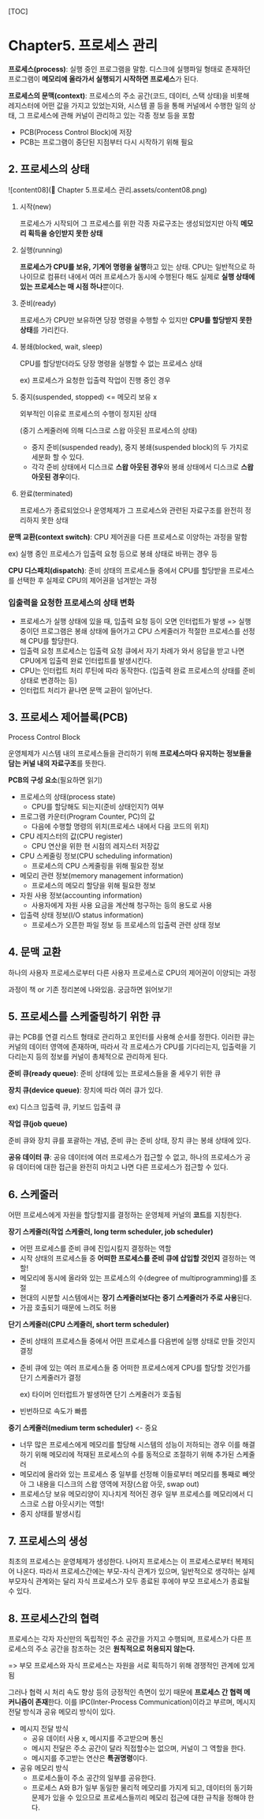 [TOC]

# Chapter5. 프로세스 관리

**프로세스(process)**: 실행 중인 프로그램을 말함. 디스크에 실행파일 형태로 존재하던 프로그램이 **메모리에 올라가서 실행되기 시작하면 프로세스**가 된다.

**프로세스의 문맥(context)**: 프로세스의 주소 공간(코드, 데이터, 스택 상태)을 비롯해 레지스터에 어떤 값을 가지고 있었는지와, 시스템 콜 등을 통해 커널에서 수행한 일의 상태, 그 프로세스에 관해 커널이 관리하고 있는 각종 정보 등을 포함

- PCB(Process Control Block)에 저장
- PCB는 프로그램이 중단된 지점부터 다시 시작하기 위해 필요



## 2. 프로세스의 상태

![content08](📙 Chapter 5.프로세스 관리.assets/content08.png)



1. 시작(new)

   프로세스가 시작되어 그 프로세스를 위한 각종 자료구조는 생성되었지만 아직 **메모리 획득을 승인받지 못한 상태**

2. 실행(running)

   **프로세스가 CPU를 보유, 기계어 명령을 실행**하고 있는 상태. CPU는 일반적으로 하나이므로 컴퓨터 내에서 여러 프로세스가 동시에 수행된다 해도 실제로 **실행 상태에 있는 프로세스는 매 시점 하나**뿐이다.

3. 준비(ready)

   프로세스가 CPU만 보유하면 당장 명령을 수행할 수 있지만 **CPU를 할당받지 못한 상태**를 가리킨다.

4. 봉쇄(blocked, wait, sleep)

   CPU를 할당받더라도 당장 명령을 실행할 수 없는 프로세스 상태

   ex) 프로세스가 요청한 입출력 작업이 진행 중인 경우

5. 중지(suspended, stopped) <= 메모리 보유 x

   외부적인 이유로 프로세스의 수행이 정지된 상태

   (중기 스케줄러에 의해 디스크로 스왑 아웃된 프로세스의 상태)

   - 중지 준비(suspended ready), 중지 봉쇄(suspended block)의 두 가지로 세분화 할 수 있다.
   - 각각 준비 상태에서 디스크로 **스왑 아웃된 경우**와 봉쇄 상태에서 디스크로 **스왑 아웃된 경우**이다.

6. 완료(terminated)

   프로세스가 종료되었으나 운영체제가 그 프로세스와 관련된 자료구조를 완전히 정리하지 못한 상태

**문맥 교환(context switch)**: CPU 제어권을 다른 프로세스로 이양하는 과정을 말함

ex) 실행 중인 프로세스가 입출력 요청 등으로 봉쇄 상태로 바뀌는 경우 등



**CPU 디스패치(dispatch)**: 준비 상태의 프로세스들 중에서 CPU를 할당받을 프로세스를 선택한 후 실제로 CPU의 제어권을 넘겨받는 과정



### 입출력을 요청한 프로세스의 상태 변화

- 프로세스가 실행 상태에 있을 때, 입출력 요청 등이 오면 인터럽트가 발생 => 실행 중이던 프로그램은 봉쇄 상태에 들어가고 CPU 스케줄러가 적절한 프로세스를 선정해 CPU를 할당한다.
- 입출력 요청 프로세스는 입출력 요청 큐에서 자기 차례가 와서 응답을 받고 나면 CPU에게 입출력 완료 인터럽트를 발생시킨다.
- CPU는 인터럽트 처리 루틴에 따라 동작한다. (입출력 완료 프로세스의 상태를 준비 상태로 변경하는 등)
- 인터럽트 처리가 끝나면 문맥 교환이 일어난다.



## 3. 프로세스 제어블록(PCB)

Process Control Block

운영체제가 시스템 내의 프로세스들을 관리하기 위해 **프로세스마다 유지하는 정보들을 담는 커널 내의 자료구조**를 뜻한다.



**PCB의 구성 요소**(필요하면 읽기)

- 프로세스의 상태(process state)
  - CPU를 할당해도 되는지(준비 상태인지?) 여부
- 프로그램 카운터(Program Counter, PC)의 값
  - 다음에 수행할 명령의 위치(프로세스 내에서 다음 코드의 위치)
- CPU 레지스터의 값(CPU register)
  - CPU 연산을 위한 현 시점의 레지스터 저장값
- CPU 스케줄링 정보(CPU scheduling information)
  - 프로세스의 CPU 스케줄링을 위해 필요한 정보
- 메모리 관련 정보(memory management information)
  - 프로세스의 메모리 할당을 위해 필요한 정보
- 자원 사용 정보(accounting information)
  - 사용자에게 자원 사용 요금을 계산해 청구하는 등의 용도로 사용
- 입출력 상태 정보(I/O status information)
  - 프로세스가 오픈한 파일 정보 등 프로세스의 입출력 관련 상태 정보



## 4. 문맥 교환

하나의 사용자 프로세스로부터 다른 사용자 프로세스로 CPU의 제어권이 이양되는 과정

과정이 책 or 기존 정리본에 나와있음. 궁금하면 읽어보기!



## 5. 프로세스를 스케줄링하기 위한 큐

큐는 PCB를 연결 리스트 형태로 관리하고 포인터를 사용해 순서를 정한다. 이러한 큐는 커널의 데이터 영역에 존재하며, 따라서 각 프로세스가 CPU를 기다리는지, 입출력을 기다리는지 등의 정보를 커널이 총체적으로 관리하게 된다.



**준비 큐(ready queue)**: 준비 상태에 있는 프로세스들을 줄 세우기 위한 큐

**장치 큐(device queue)**: 장치에 따라 여러 큐가 있다.

ex) 디스크 입출력 큐, 키보드 입출력 큐

**작업 큐(job queue)**

준비 큐와 장치 큐를 포괄하는 개념, 준비 큐는 준비 상태, 장치 큐는 봉쇄 상태에 있다.

**공유 데이터 큐**: 공유 데이터에 여러 프로세스가 접근할 수 없고, 하나의 프로세스가 공유 데이터에 대한 접근을 완전히 마치고 나면 다른 프로세스가 접근할 수 있다.



## 6. 스케줄러

어떤 프로세스에게 자원을 할당할지를 결정하는 운영체제 커널의 **코드**를 지칭한다.



**장기 스케줄러(작업 스케줄러, long term scheduler, job scheduler)**

- 어떤 프로세스를 준비 큐에 진입시킬지 결정하는 역할
- 시작 상태의 프로세스들 중 **어떠한 프로세스를 준비 큐에 삽입할 것인지** 결정하는 역할!
- 메모리에 동시에 올라와 있는 프로세스의 수(degree of multiprogramming)를 조절
- 현대의 시분할 시스템에서는 **장기 스케줄러보다는 중기 스케줄러가 주로 사용**된다.
- 가끔 호출되기 때문에 느려도 허용

**단기 스케줄러(CPU 스케줄러, short term scheduler)**

- 준비 상태의 프로세스들 중에서 어떤 프로세스를 다음번에 실행 상태로 만들 것인지 결정

- 준비 큐에 있는 여러 프로세스들 중 어떠한 프로세스에게 CPU를 할당할 것인가를 단기 스케줄러가 결정

  ex) 타이머 인터럽트가 발생하면 단기 스케줄러가 호출됨

- 빈번하므로 속도가 빠름

**중기 스케줄러(medium term scheduler)** <- 중요

- 너무 많은 프로세스에게 메모리를 할당해 시스템의 성능이 저하되는 경우 이를 해결하기 위해 메모리에 적재된 프로세스의 수를 동적으로 조절하기 위해 추가된 스케줄러
- 메모리에 올라와 있는 프로세스 중 일부를 선정해 이들로부터 메모리를 통째로 빼앗아 그 내용을 디스크의 스왑 영역에 저장(스왑 아웃, swap out)
- 프로세스당 보유 메모리양이 지나치게 적어진 경우 일부 프로세스를 메모리에서 디스크로 스왑 아웃시키는 역할!
- 중지 상태를 발생시킴



## 7. 프로세스의 생성

최초의 프로세스는 운영체제가 생성한다. 나머지 프로세스는 이 프로세스로부터 복제되어 나온다. 따라서 프로세스간에는 부모-자식 관계가 있으며, 일반적으로 생각하는 실제 부모자식 관계와는 달리 자식 프로세스가 모두 종료된 후에야 부모 프로세스가 종료될 수 있다.



## 8. 프로세스간의 협력

프로세스는 각자 자신만의 독립적인 주소 공간을 가지고 수행되며, 프로세스가 다른 프로세스의 주소 공간을 참조하는 것은 **원칙적으로 허용되지 않는다.**

=> 부모 프로세스와 자식 프로세스는 자원을 서로 획득하기 위해 경쟁적인 관계에 있게 됨



그러나 협력 시 처리 속도 향상 등의 긍정적인 측면이 있기 때문에 **프로세스 간 협력 메커니즘이 존재**한다. 이를 IPC(Inter-Process Communication)이라고 부르며, 메시지 전달 방식과 공유 메모리 방식이 있다.



- 메시지 전달 방식
  - 공유 데이터 사용 x, 메시지를 주고받으며 통신
  - 메시지 전달은 주소 공간이 달라 직접할수는 없으며, 커널이 그 역할을 한다.
  - 메시지를 주고받는 연산은 **특권명령**이다. 
- 공유 메모리 방식
  - 프로세스들이 주소 공간의 일부를 공유한다.
  - 프로세스 A와 B가 일부 동일한 물리적 메모리를 가지게 되고, 데이터의 동기화 문제가 있을 수 있으므로 프로세스들끼리 메모리 접근에 대한 규칙을 정해야 한다.